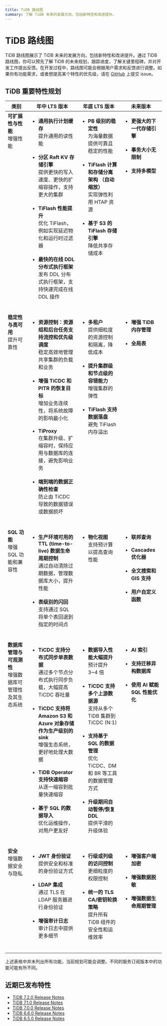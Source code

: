 ```yaml
---
title: TiDB 路线图
summary: 了解 TiDB 未来的发展方向，包括新特性和改进提升。
---
```


# TiDB 路线图

TiDB 路线图展示了 TiDB 未来的发展方向，包括新特性和改进提升。通过 TiDB 路线图，你可以预先了解 TiDB 的未来规划，跟踪进度，了解关键里程碑，并对开发工作提出反馈。在开发过程中，路线图可能会根据用户需求和反馈进行调整。如果你有功能需求，或者想提高某个特性的优先级，请在 [GitHub](https://github.com/pingcap/tidb/issues) 上提交 issue。

## TiDB 重要特性规划

<table>
  <thead>
    <tr>
      <th>类别</th>
      <th>年中 LTS 版本</th>
      <th>年底 LTS 版本</th>
      <th>未来版本</th>
    </tr>
  </thead>
  <tbody valign="top">
    <tr>
      <td>
        <b>可扩展性与性能</b><br />增强性能
      </td>
      <td>
        <ul>
          <li>
            <b>通用执行计划缓存</b><br />提升通用的读性能
          </li>
          <br />
          <li>
            <b>分区 Raft KV 存储引擎</b><br />提供更快的写入速度、更快的扩缩容操作，支持更大的集群
          </li>
          <br />
          <li>
            <b>TiFlash 性能提升</b><br />优化 TiFlash，例如实现延迟物化和运行时过滤器
          </li>
          <br />
          <li>
            <b>最快的在线 DDL 分布式执行框架</b><br />发布 DDL 分布式执行框架，支持快速完成在线 DDL 操作
          </li>
          <br />
        </ul>
      </td>
      <td>
        <ul>
          <li>
            <b>PB 级别的稳定性</b><br />
            为海量数据提供可靠且稳定的性能
          </li>
          <br />
          <li>
            <b>TiFlash 计算和存储分离架构 （自动缩放）</b><br />
            实现弹性利用 HTAP 资源
          </li>
          <br />
          <li>
            <b>基于 S3 的 TiFlash 存储引擎</b>
            <br />降低共享存储成本
          </li>
          <br />
        </ul>
      </td>
      <td>
        <ul>
          <li>
            <b>更强大的下一代存储引擎</b>
          </li>
          <br />
          <li>
            <b>事务大小无限制</b>
          </li>
          <br />
          <li>
            <b>支持多模型</b>
          </li>
          <br />
        </ul>
      </td>
    </tr>
    <tr>
      <td>
        <b>稳定性与高可用</b>
        <br />提升可靠性
      </td>
      <td>
        <ul>
          <li>
            <b>资源控制：资源组和后台任务支持流控和优先级调度</b><br />
            稳定高效地管理共享集群的负载和业务
          </li>
          <br />
          <li>
            <b>增强 TiCDC 和 PITR 的恢复目标</b>
            <br />增加业务连续性，将系统故障的影响最小化
          </li>
          <br />
          <li>
            <b>TiProxy</b>
            <br />在集群升级、扩缩容时，保持应用与数据库的连接，避免影响业务
          </li>
          <br />
          <li>
            <b>端到端的数据正确性检查</b>
            <br />防止由 TiCDC 导致的数据错误或数据损坏
          </li>
          <br />
        </ul>
      </td>
      <td>
        <ul>
          <li>
            <b>多租户</b>
            <br />提供细粒度的资源控制和隔离，降低成本
          </li>
          <br />
          <li>
            <b>提升集群级和节点级的容错能力</b>
            <br />增强集群的弹性
          </li>
          <br />
          <li>
            <b>TiFlash 支持数据落盘</b>
            <br />避免 TiFlash 内存溢出
          </li>
          <br />
        </ul>
      </td>
      <td>
        <ul>
          <li>
            <b>增强 TiDB 内存管理</b>
          </li>
          <br />
          <li>
            <b>全局表</b>
          </li>
          <br />
        </ul>
      </td>
    </tr>
    <tr>
      <td>
        <b>SQL 功能</b>
        <br />增强 SQL 功能和兼容性
      </td>
      <td>
        <ul>
          <li>
            <b>生产环境可用的 TTL (time-to-live) 数据生命周期控制</b>
            <br />通过自动清除过期数据，管理数据库大小，提升性能
          </li>
          <br />
          <li>
            <b>表级别的闪回</b>
            <br />支持通过 SQL 将单个表回退到指定的时间点
          </li>
          <br />
        </ul>
      </td>
      <td>
        <ul>
          <li>
            <b>物化视图</b>
            <br />支持预计算以提高查询性能
          </li>
          <br />
        </ul>
      </td>
      <td>
        <ul>
          <li>
            <b>联邦查询</b>
          </li>
          <br />
          <li>
            <b>Cascades 优化器</b>
          </li>
          <br />
          <li>
            <b>全文搜索和 GIS 支持</b>
          </li>
          <br />
          <li>
            <b>用户自定义函数</b>
          </li>
          <br />
        </ul>
      </td>
    </tr>
    <tr>
      <td>
        <b>数据库管理与可观测性</b>
        <br />增强数据库可管理性及其生态系统
      </td>
      <td>
        <ul>
          <li>
            <b>TiCDC 支持分布式同步单表数据</b>
            <br />通过多个节点分布式执行同步负载，大幅提高 TiCDC 吞吐量
          </li>
          <br />
          <li>
            <b
              >TiCDC 支持将 Amazon S3 和 Azure 对象存储作为生产级别的 sink</b
            >
            <br />增强生态系统，更好地处理大数据
          </li>
          <br />
          <li>
            <b>TiDB Operator 支持快速缩容</b>
            <br />从逐一缩容到批量快速缩容
          </li>
          <br />
          <li>
            <b>基于 SQL 的数据导入</b>
            <br />优化运维操作，对用户更友好
          </li>
          <br />
        </ul>
      </td>
      <td>
        <ul>
          <li>
            <b>数据导入性能大幅提升</b>
            <br />预计提升 3~4 倍
          </li>
          <br />
          <li>
            <b>TiCDC 支持多个上游数据源</b>
            <br />支持从多个 TiDB 集群到 TiCDC (N:1)
          </li>
          <br />
          <li>
            <b>支持基于 SQL 的数据管理</b>
            <br />优化 TiCDC、DM 和 BR 等工具的数据管理方式
          </li>
          <br />
          <li>
            <b>升级期间自动暂停/恢复 DDL</b>
            <br />提供平滑的升级体验
          </li>
          <br />
        </ul>
      </td>
      <td>
        <ul>
          <li>
            <b>AI 索引</b>
          </li>
          <br />
          <li>
            <b>支持迁移异构数据库</b>
          </li>
          <br />
          <li>
            <b>使用 AI 赋能 SQL 性能优化</b>
          </li>
        </ul>
      </td>
    </tr>
    <tr>
      <td>
        <b>安全</b>
        <br />增强数据安全与隐私
      </td>
      <td>
        <ul>
          <li>
            <b>JWT 身份验证</b>
            <br />提供安全和标准的身份验证方式
          </li>
          <br />
          <li>
            <b>LDAP 集成</b>
            <br />通过 TLS 在 LDAP 服务器进行身份验证
          </li>
          <br />
          <li>
            <b>增强审计日志</b>
            <br />
            审计日志中提供更多细节
          </li>
          <br />
        </ul>
      </td>
      <td>
        <ul>
          <li>
            <b>行级或列级的访问控制</b>
            <br />
            更细粒度的权限控制
          </li>
          <br />
          <li>
            <b>统一的 TLS CA/密钥轮换策略</b>
            <br />提升所有 TiDB 组件的安全性和运维效率
          </li>
          <br />
        </ul>
      </td>
      <td>
        <ul>
          <li>
            <b>增强客户端加密</b>
          </li>
          <br />
          <li>
            <b>增强数据脱敏</b>
          </li>
          <br />
          <li>
            <b>增强数据生命周期管理</b>
          </li>
          <br />
        </ul>
      </td>
    </tr>
  </tbody>
</table>

上述表格中并未列出所有功能，当前规划可能会调整。不同的服务订阅版本中的功能可能有所不同。

## 近期已发布特性

- [TiDB 7.2.0 Release Notes](/releases/release-7.2.0.md)
- [TiDB 7.1.0 Release Notes](/releases/release-7.1.0.md)
- [TiDB 7.0.0 Release Notes](/releases/release-7.0.0.md)
- [TiDB 6.6.0 Release Notes](/releases/release-6.6.0.md)
- [TiDB 6.5.0 Release Notes](/releases/release-6.5.0.md)
